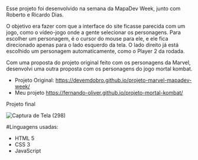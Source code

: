 
Esse projeto foi desenvolvido na semana da MapaDev Week, junto com Roberto e Ricardo Dias.

O objetivo era fazer com que a interface do site ficasse parecida com um jogo, como o vídeo-jogo onde a gente selecionar os personagens. Para escolher um personagem, é o cursor do mouse para ele, e ele fica direcionado apenas para o lado esquerdo da tela. O lado direito já está escolhido um personagem automaticamente, como o Player 2 da rodada.

Com uma proposta do projeto original feito com os personagens da Marvel, desenvolvi uma outra proposta com os personagens do jogo mortal kombat.

- Projeto Original: https://devemdobro.github.io/projeto-marvel-mapadev-week/
- Meu projeto https://fernando-oliver.github.io/projeto-mortal-kombat/

 Projeto final
  
![Captura de Tela (298)](https://user-images.githubusercontent.com/90574458/168498739-b3980fca-ca57-42b6-b7b6-1050574fb157.png)


 
#Linguagens usadas:

- HTML 5
- CSS 3
- JavaScript
